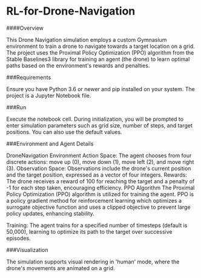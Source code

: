 # RL-for-Drone-Navigation

####Overview

This Drone Navigation simulation employs a custom Gymnasium environment to train a drone to navigate towards a target location on a grid. The project uses the Proximal Policy Optimization (PPO) algorithm from the Stable Baselines3 library for training an agent (the drone) to learn optimal paths based on the environment's rewards and penalties. 


###Requirements

Ensure you have Python 3.6 or newer and pip installed on your system. The project is a Jupyter Notebook file.

###Run

Execute the notebook cell.
During initialization, you will be prompted to enter simulation parameters such as grid size, number of steps, and target positions. You can also use the default values.

###Environment and Agent Details

DroneNavigation Environment
Action Space: The agent chooses from four discrete actions: move up (0), move down (1), move left (2), and move right (3).
Observation Space: Observations include the drone's current position and the target position, expressed as a vector of four integers.
Rewards: The drone receives a reward of 100 for reaching the target and a penalty of -1 for each step taken, encouraging efficiency.
PPO Algorithm
The Proximal Policy Optimization (PPO) algorithm is utilized for training the agent. PPO is a policy gradient method for reinforcement learning which optimizes a surrogate objective function and uses a clipped objective to prevent large policy updates, enhancing stability.

Training: The agent trains for a specified number of timesteps (default is 50,000), learning to optimize its path to the target over successive episodes.


###Visualization

The simulation supports visual rendering in 'human' mode, where the drone's movements are animated on a grid. 
